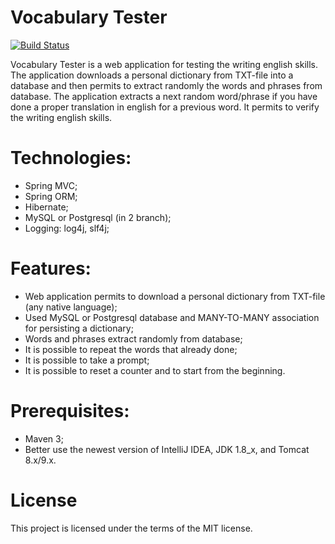 # Vocabulary Tester

[![Build Status](https://travis-ci.org/bozonhiggsa/DictionaryInterpreter.svg?branch=master)](https://travis-ci.org/bozonhiggsa/DictionaryInterpreter)

Vocabulary Tester is a web application for testing the writing english skills.
The application downloads a personal dictionary from TXT-file
into a database and then permits to extract randomly the words and phrases from database.
The application extracts a next random word/phrase if you
have done a proper translation in english for a previous word.
It permits to verify the writing english skills.

# Technologies:
- Spring MVC;
- Spring ORM;
- Hibernate;
- MySQL or Postgresql (in 2 branch);
- Logging: log4j, slf4j;

# Features:
- Web application permits to download a personal dictionary from TXT-file (any native language);
- Used MySQL or Postgresql database and MANY-TO-MANY association for persisting a dictionary;
- Words and phrases extract randomly from database;
- It is possible to repeat the words that already done;
- It is possible to take a prompt;
- It is possible to reset a counter and to start from the beginning.

# Prerequisites:
- Maven 3;
- Better use the newest version of IntelliJ IDEA, JDK 1.8_x, and Tomcat 8.x/9.x.

# License

This project is licensed under the terms of the MIT license.
